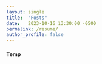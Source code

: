 ```yaml
---
layout: single
title:  "Posts"
date:   2023-10-16 13:30:00 -0500
permalink: /resume/
author_profile: false
---
```

#### Temp